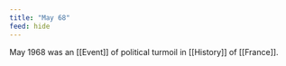 ```yaml
---
title: "May 68"
feed: hide
---
```


May 1968 was an [[Event]] of political turmoil in [[History]] of [[France]]. 
